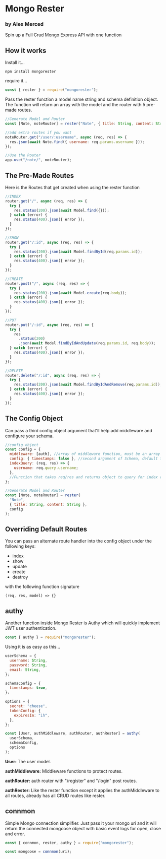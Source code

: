 # Mongo Rester

### by Alex Merced

Spin up a Full Crud Mongo Express API with one function

## How it works

Install it...

`npm install mongorester`

require it...

```js
const { rester } = require("mongorester");
```

Pass the rester function a model name string and schema definition object. The function will return an array with the model and the router with 5 pre-made routes.

```js
//Generate Model and Router
const [Note, noteRouter] = rester("Note", { title: String, content: String });

//add extra routes if you want
noteRouter.get("/user/:username", async (req, res) => {
  res.json(await Note.find({ username: req.params.username }));
});

//Use the Router
app.use("/note/", noteRouter);
```

## The Pre-Made Routes

Here is the Routes that get created when using the rester function

```js
//INDEX
router.get("/", async (req, res) => {
  try {
    res.status(200).json(await Model.find({}));
  } catch (error) {
    res.status(400).json({ error });
  }
});

//SHOW
router.get("/:id", async (req, res) => {
  try {
    res.status(200).json(await Model.findById(req.params.id));
  } catch (error) {
    res.status(400).json({ error });
  }
});

//CREATE
router.post("/", async (req, res) => {
  try {
    res.status(200).json(await Model.create(req.body));
  } catch (error) {
    res.status(400).json({ error });
  }
});

//PUT
router.put("/:id", async (req, res) => {
  try {
    res
      .status(200)
      .json(await Model.findByIdAndUpdate(req.params.id, req.body));
  } catch (error) {
    res.status(400).json({ error });
  }
});

//DELETE
router.delete("/:id", async (req, res) => {
  try {
    res.status(200).json(await Model.findByIdAndRemove(req.params.id));
  } catch (error) {
    res.status(400).json({ error });
  }
});
```

## The Config Object

Can pass a third config object argument that'll help add middleware and configure your schema.

```js
//config object
const config = {
  middleware: [auth], //array of middleware function, must be an array
  config: { timestamps: false }, //second argument of Schema, default timestamps true
  indexQuery: (req, res) => {
    username: req.query.username;
  },
  //Function that takes req/res and returns object to query for index route
};

//Generate Model and Router
const [Note, noteRouter] = rester(
  "Note",
  { title: String, content: String },
  config
);
```

## Overriding Default Routes

You can pass an alternate route handler into the config object under the following keys:

- index
- show
- update
- create
- destroy

with the following function signature

`(req, res, model) => {}`

## authy

Another function inside Mongo Rester is Authy which will quickly implement JWT user authentication.

```js
const { authy } = require("mongorester");
```

Using it is as easy as this...

```js
userSchema = {
  username: String,
  password: String,
  email: String,
};

schemaConfig = {
  timestamps: true,
};

options = {
  secret: "cheese",
  tokenConfig: {
    expiresIn: "ih",
  },
};

const [User, authMiddleware, authRouter, authRester] = authy(
  userSchema,
  schemaConfig,
  options
);
```

**User:** The user model.

**authMiddleware:** Middleware functions to protect routes.

**authRouter:** auth router with "/register" and "/login" post routes.

**authRester:** Like the rester function except it applies the authMiddleware to all routes, already has all CRUD routes like rester.

## connmon

Simple Mongo connection simplifier. Just pass it your mongo uri and it will return the connected mongoose object with basic event logs for open, close and error.

```js
const { connmon, rester, authy } = require("mongorester");

const mongoose = connmon(uri);
```
